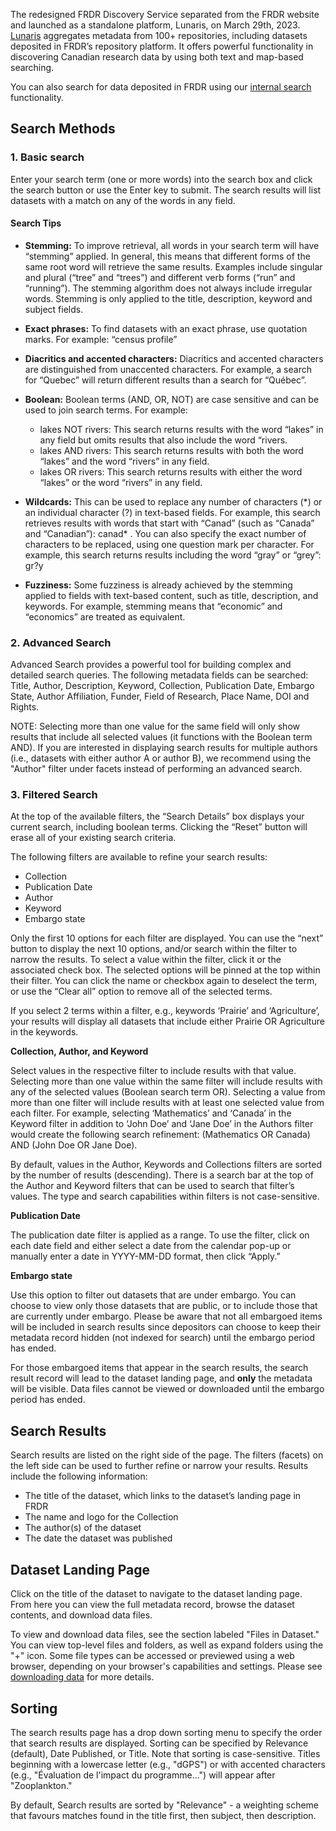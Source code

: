 The redesigned FRDR Discovery Service separated from the FRDR website and launched as a standalone platform, Lunaris, on March 29th, 2023. [Lunaris](https://www.lunaris.ca/en) aggregates metadata from 100+ repositories, including datasets deposited in FRDR’s repository platform. It offers powerful functionality in discovering Canadian research data by using both text and map-based searching.  

You can also search for data deposited in FRDR using our <a href="/repo/search" target="_blank">internal search</a> functionality.

## Search Methods

### 1. Basic search

Enter your search term (one or more words) into the search box and click the search button or use the Enter key to submit. The search results will list datasets with a match on any of the words in any field.

#### Search Tips

* **Stemming:** To improve retrieval, all words in your search term will have “stemming” applied. In general, this means that different forms of the same root word will retrieve the same results. Examples include singular and plural (“tree” and “trees”) and different verb forms (“run” and “running”). The stemming algorithm does not always include irregular words. Stemming is only applied to the title, description, keyword and subject fields.

* **Exact phrases:** To find datasets with an exact phrase, use quotation marks. For example: “census profile”

* **Diacritics and accented characters:** Diacritics and accented characters are distinguished from unaccented characters. For example, a search for “Quebec” will return different results than a search for “Québec”.

* **Boolean:** Boolean terms (AND, OR, NOT) are case sensitive and can be used to join search terms. For example:
    * lakes NOT rivers: This search returns results with the word “lakes” in any field but omits results that also include the word “rivers.
    * lakes AND rivers: This search returns results with both the word “lakes” and the word “rivers” in any field.
    * lakes OR rivers: This search returns results with either the word “lakes” or the word “rivers” in any field.

* **Wildcards:** This can be used to replace any number of characters (\*) or an individual character (?) in text-based fields. For example, this search retrieves results with words that start with “Canad” (such as “Canada” and “Canadian”): canad* . You can also specify the exact number of characters to be replaced, using one question mark per character. For example, this search returns results including the word “gray” or “grey”: gr?y

* **Fuzziness:** Some fuzziness is already achieved by the stemming applied to fields with text-based content, such as title, description, and keywords. For example, stemming means that “economic” and “economics” are treated as equivalent. 

### 2. Advanced Search

Advanced Search provides a powerful tool for building complex and detailed search queries. The following metadata fields can be searched: Title, Author, Description, Keyword, Collection, Publication Date, Embargo State, Author Affiliation, Funder, Field of Research, Place Name, DOI and Rights.

NOTE: Selecting more than one value for the same field will only show results that include all selected values (it functions with the Boolean term AND). If you are interested in displaying search results for multiple authors (i.e., datasets with either author A or author B), we recommend using the "Author" filter under facets instead of performing an advanced search. 

### 3. Filtered Search

At the top of the available filters, the “Search Details” box displays your current search, including boolean terms. Clicking the “Reset” button will erase all of your existing search criteria.

The following filters are available to refine your search results:

* Collection
* Publication Date
* Author
* Keyword
* Embargo state

Only the first 10 options for each filter are displayed. You can use the “next” button to display the next 10 options, and/or search within the filter to narrow the results. To select a value within the filter, click it or the associated check box. The selected options will be pinned at the top within their filter. You can click the name or checkbox again to deselect the term, or use the  “Clear all” option to remove all of the selected terms.

If you select 2 terms within a filter, e.g., keywords ‘Prairie’ and ‘Agriculture’, your results will display all datasets that include either Prairie OR Agriculture in the keywords.

**Collection, Author, and Keyword**

Select values in the respective filter to include results with that value. Selecting more than one value within the same filter will include results with any of the selected values (Boolean search term OR). Selecting a value from more than one filter will include results with at least one selected value from each filter. For example, selecting ‘Mathematics’ and ‘Canada’ in the Keyword filter in addition to ‘John Doe’ and ‘Jane Doe’ in the Authors filter would create the following search refinement: (Mathematics OR Canada) AND (John Doe OR Jane Doe). 

By default, values in the Author, Keywords and Collections filters are sorted by the number of results (descending). There is a search bar at the top of the Author and Keyword filters that can be used to search that filter’s values. The type and search capabilities within filters is not case-sensitive.

**Publication Date**

The publication date filter is applied as a range. To use the filter, click on each date field and either select a date from the calendar pop-up or manually enter a date in  YYYY-MM-DD format, then click “Apply.” 

**Embargo state**

Use this option to filter out datasets that are under embargo. You can choose to view only those datasets that are public, or to include those that are currently under embargo. Please be aware that not all embargoed items will be included in search results since depositors can choose to keep their metadata record hidden (not indexed for search) until the embargo period has ended. 

For those embargoed items that appear in the search results, the search result record will lead to the dataset landing page, and **only** the metadata will be visible. Data files cannot be viewed or downloaded until the embargo period has ended.

## Search Results

Search results are listed on the right side of the page. The filters (facets) on the left side can be used to further refine or narrow your results. Results include the following information:

* The title of the dataset, which links to the dataset’s landing page in FRDR
* The name and logo for the Collection
* The author(s) of the dataset
* The date the dataset was published

## Dataset Landing Page

Click on the title of the dataset to navigate to the dataset landing page. From here you can view the full metadata record, browse the dataset contents, and download data files.

To view and download data files, see the section labeled "Files in Dataset." You can view top-level files and folders, as well as expand folders using the "+" icon. Some file types can be accessed or previewed using a web browser, depending on your browser's capabilities and settings. Please see [downloading data](downloading.md) for more details.

## Sorting

The search results page has a drop down sorting menu to specify the order that search results are displayed. Sorting can be specified by Relevance (default), Date Published, or Title. Note that sorting is case-sensitive. Titles beginning with a lowercase letter (e.g., "dGPS") or with accented characters (e.g., "Évaluation de l'impact du programme...") will appear after "Zooplankton."

By default, Search results are sorted by "Relevance" - a weighting scheme that favours matches found in the title first, then subject, then description.